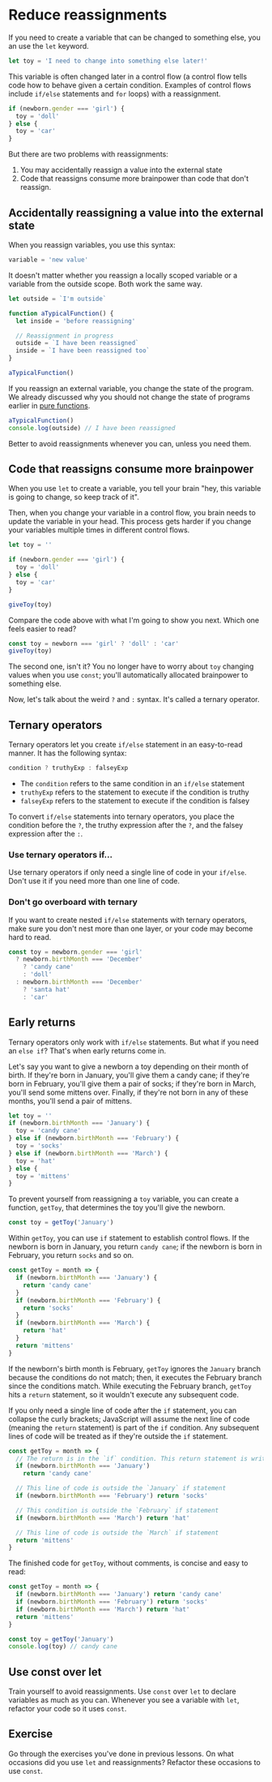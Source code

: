 # Reduce reassignments

If you need to create a variable that can be changed to something else, you an use the `let` keyword.

```js
let toy = 'I need to change into something else later!'
```

This variable is often changed later in a control flow (a control flow tells code how to behave given a certain condition. Examples of control flows include `if/else` statements and `for` loops) with a reassignment.

```js
if (newborn.gender === 'girl') {
  toy = 'doll'
} else {
  toy = 'car'
}
```

But there are two problems with reassignments:

1. You may accidentally reassign a value into the external state
2. Code that reassigns consume more brainpower than code that don't reassign.

## Accidentally reassigning a value into the external state

When you reassign variables, you use this syntax:

```js
variable = 'new value'
```

It doesn't matter whether you reassign a locally scoped variable or a variable from the outside scope. Both work the same way.

```js
let outside = `I'm outside`

function aTypicalFunction() {
  let inside = 'before reassigning'

  // Reassignment in progress
  outside = `I have been reassigned`
  inside = `I have been reassigned too`
}

aTypicalFunction()
```

If you reassign an external variable, you change the state of the program. We already discussed why you should not change the state of programs earlier in [pure functions](07.pure-functions.md).

```js
aTypicalFunction()
console.log(outside) // I have been reassigned
```

Better to avoid reassignments whenever you can, unless you need them.

## Code that reassigns consume more brainpower

When you use `let` to create a variable, you tell your brain "hey, this variable is going to change, so keep track of it".

Then, when you change your variable in a control flow, you brain needs to update the variable in your head. This process gets harder if you change your variables multiple times in different control flows.

```js
let toy = ''

if (newborn.gender === 'girl') {
  toy = 'doll'
} else {
  toy = 'car'
}

giveToy(toy)
```

Compare the code above with what I'm going to show you next. Which one feels easier to read?

```js
const toy = newborn === 'girl' ? 'doll' : 'car'
giveToy(toy)
```

The second one, isn't it? You no longer have to worry about `toy` changing values when you use `const`; you'll automatically allocated brainpower to something else.

Now, let's talk about the weird `?` and `:` syntax. It's called a ternary operator.

## Ternary operators

Ternary operators let you create `if/else` statement in an easy-to-read manner. It has the following syntax:

```js
condition ? truthyExp : falseyExp
```

- The `condition` refers to the same condition in an `if/else` statement
- `truthyExp` refers to the statement to execute if the condition is truthy
- `falseyExp` refers to the statement to execute if the condition is falsey

To convert `if/else` statements into ternary operators, you place the condition before the `?`, the truthy expression after the `?`, and the falsey expression after the `:`.

### Use ternary operators if...

Use ternary operators if only need a single line of code in your `if/else`. Don't use it if you need more than one line of code.

### Don't go overboard with ternary

If you want to create nested `if/else` statements with ternary operators, make sure you don't nest more than one layer, or your code may become hard to read.

```js
const toy = newborn.gender === 'girl'
  ? newborn.birthMonth === 'December'
    ? 'candy cane'
    : 'doll'
  : newborn.birthMonth === 'December'
    ? 'santa hat'
    : 'car'
```

## Early returns

Ternary operators only work with `if/else` statements. But what if you need an `else if`? That's when early returns come in.

Let's say you want to give a newborn a toy depending on their month of birth. If they're born in January, you'll give them a candy cane; if they're born in February, you'll give them a pair of socks; if they're born in March, you'll send some mittens over. Finally, if they're not born in any of these months, you'll send a pair of mittens.

```js
let toy = ''
if (newborn.birthMonth === 'January') {
  toy = 'candy cane'
} else if (newborn.birthMonth === 'February') {
  toy = 'socks'
} else if (newborn.birthMonth === 'March') {
  toy = 'hat'
} else {
  toy = 'mittens'
}
```

To prevent yourself from reassigning a `toy` variable, you can create a function, `getToy`, that determines the toy you'll give the newborn.

```js
const toy = getToy('January')
```

Within `getToy`, you can use `if` statement to establish control flows. If the newborn is born in January, you return `candy cane`; if the newborn is born in February, you return `socks` and so on.

```js
const getToy = month => {
  if (newborn.birthMonth === 'January') {
    return 'candy cane'
  }
  if (newborn.birthMonth === 'February') {
    return 'socks'
  }
  if (newborn.birthMonth === 'March') {
    return 'hat'
  }
  return 'mittens'
}
```

If the newborn's birth month is February, `getToy` ignores the `January` branch because the conditions do not match; then, it executes the February branch since the conditions match. While executing the February branch, `getToy` hits a `return` statement, so it wouldn't execute any subsequent code.

If you only need a single line of code after the `if` statement, you can collapse the curly brackets; JavaScript will assume the next line of code (meaning the `return` statement) is part of the `if` condition. Any subsequent lines of code will be treated as if they're outside the `if` statement.

```js
const getToy = month => {
  // The return is in the `if` condition. This return statement is written on a second line for clarity.
  if (newborn.birthMonth === 'January')
    return 'candy cane'

  // This line of code is outside the `January` if statement
  if (newborn.birthMonth === 'February') return 'socks'

  // This condition is outside the `February` if statement
  if (newborn.birthMonth === 'March') return 'hat'

  // This line of code is outside the `March` if statement
  return 'mittens'
}
```

The finished code for `getToy`, without comments, is concise and easy to read:

```js
const getToy = month => {
  if (newborn.birthMonth === 'January') return 'candy cane'
  if (newborn.birthMonth === 'February') return 'socks'
  if (newborn.birthMonth === 'March') return 'hat'
  return 'mittens'
}

const toy = getToy('January')
console.log(toy) // candy cane
```

## Use const over let

Train yourself to avoid reassignments. Use `const` over `let` to declare variables as much as you can. Whenever you see a variable with `let`, refactor your code so it uses `const`.

## Exercise

Go through the exercises you've done in previous lessons. On what occasions did you use `let` and reassignments? Refactor these occasions to use `const`.